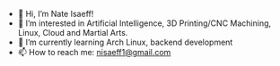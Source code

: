- 👋 Hi, I’m Nate Isaeff!
- 👀 I’m interested in Artificial Intelligence, 3D Printing/CNC Machining, Linux, Cloud and Martial Arts.
- 🌱 I’m currently learning Arch Linux, backend development
- 📫 How to reach me: nisaeff1@gmail.com
